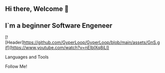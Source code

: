 ## Hi there, Welcome 👋

## I`m a beginner Software Engeneer

[![Header]https://github.com/GyperLoop/GyperLoop/blob/main/assets/GnS.gif](https://www.youtube.com/watch?v=nElblXq8iLI)

Languages and Tools

Follow Me!
